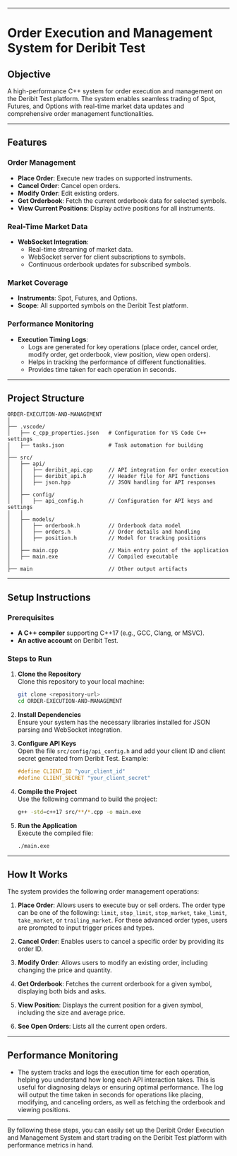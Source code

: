 
---
# Order Execution and Management System for Deribit Test

## Objective
A high-performance C++ system for order execution and management on the Deribit Test platform. The system enables seamless trading of Spot, Futures, and Options with real-time market data updates and comprehensive order management functionalities.

---

## Features

### Order Management
- **Place Order**: Execute new trades on supported instruments.
- **Cancel Order**: Cancel open orders.
- **Modify Order**: Edit existing orders.
- **Get Orderbook**: Fetch the current orderbook data for selected symbols.
- **View Current Positions**: Display active positions for all instruments.

### Real-Time Market Data
- **WebSocket Integration**:
  - Real-time streaming of market data.
  - WebSocket server for client subscriptions to symbols.
  - Continuous orderbook updates for subscribed symbols.

### Market Coverage
- **Instruments**: Spot, Futures, and Options.
- **Scope**: All supported symbols on the Deribit Test platform.

### Performance Monitoring
- **Execution Timing Logs**:
  - Logs are generated for key operations (place order, cancel order, modify order, get orderbook, view position, view open orders).
  - Helps in tracking the performance of different functionalities.
  - Provides time taken for each operation in seconds.

---

## Project Structure

```plaintext
ORDER-EXECUTION-AND-MANAGEMENT  
│  
├── .vscode/  
│   ├── c_cpp_properties.json   # Configuration for VS Code C++ settings  
│   ├── tasks.json              # Task automation for building  
│  
├── src/  
│   ├── api/  
│   │   ├── deribit_api.cpp     // API integration for order execution  
│   │   ├── deribit_api.h       // Header file for API functions  
│   │   ├── json.hpp            // JSON handling for API responses  
│   │  
│   ├── config/  
│   │   ├── api_config.h        // Configuration for API keys and settings  
│   │  
│   ├── models/  
│   │   ├── orderbook.h         // Orderbook data model  
│   │   ├── orders.h            // Order details and handling  
│   │   ├── position.h          // Model for tracking positions  
│   │
│   ├── main.cpp                // Main entry point of the application 
│   ├── main.exe                // Compiled executable  
│                  
├── main                        // Other output artifacts  
```

---

## Setup Instructions

### Prerequisites
- **A C++ compiler** supporting C++17 (e.g., GCC, Clang, or MSVC).
- **An active account** on Deribit Test.

### Steps to Run

1. **Clone the Repository**  
   Clone this repository to your local machine:
   ```bash
   git clone <repository-url>
   cd ORDER-EXECUTION-AND-MANAGEMENT
   ```

2. **Install Dependencies**  
   Ensure your system has the necessary libraries installed for JSON parsing and WebSocket integration.

3. **Configure API Keys**  
   Open the file `src/config/api_config.h` and add your client ID and client secret generated from Deribit Test.
   Example:
   ```cpp
   #define CLIENT_ID "your_client_id"
   #define CLIENT_SECRET "your_client_secret"
   ```

4. **Compile the Project**  
   Use the following command to build the project:
   ```bash
   g++ -std=c++17 src/**/*.cpp -o main.exe
   ```

5. **Run the Application**  
   Execute the compiled file:
   ```bash
   ./main.exe
   ```

---

## How It Works

The system provides the following order management operations:

1. **Place Order**: Allows users to execute buy or sell orders. The order type can be one of the following: `limit`, `stop_limit`, `stop_market`, `take_limit`, `take_market`, or `trailing_market`. For these advanced order types, users are prompted to input trigger prices and types.

2. **Cancel Order**: Enables users to cancel a specific order by providing its order ID.

3. **Modify Order**: Allows users to modify an existing order, including changing the price and quantity.

4. **Get Orderbook**: Fetches the current orderbook for a given symbol, displaying both bids and asks.

5. **View Position**: Displays the current position for a given symbol, including the size and average price.

6. **See Open Orders**: Lists all the current open orders.

---

## Performance Monitoring

- The system tracks and logs the execution time for each operation, helping you understand how long each API interaction takes. This is useful for diagnosing delays or ensuring optimal performance. The log will output the time taken in seconds for operations like placing, modifying, and canceling orders, as well as fetching the orderbook and viewing positions.

---

By following these steps, you can easily set up the Deribit Order Execution and Management System and start trading on the Deribit Test platform with performance metrics in hand.